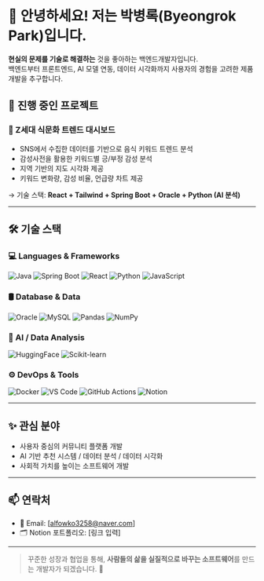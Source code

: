 # 👋 안녕하세요! 저는 박병록(Byeongrok Park)입니다.

**현실의 문제를 기술로 해결하는** 것을 좋아하는 백엔드개발자입니다.  
백엔드부터 프론트엔드, AI 모델 연동, 데이터 시각화까지 사용자의 경험을 고려한 제품 개발을 추구합니다.


## 🚀 진행 중인 프로젝트

### 🧁 Z세대 식문화 트렌드 대시보드
- SNS에서 수집한 데이터를 기반으로 음식 키워드 트렌드 분석
- 감성사전을 활용한 키워드별 긍/부정 감성 분석
- 지역 기반의 지도 시각화 제공
- 키워드 변화량, 감성 비율, 언급량 차트 제공

→ 기술 스택: **React + Tailwind + Spring Boot + Oracle + Python (AI 분석)**

---

## 🛠️ 기술 스택

### 💻 Languages & Frameworks
![Java](https://img.shields.io/badge/Java-007396?style=flat&logo=java&logoColor=white)
![Spring Boot](https://img.shields.io/badge/Spring%20Boot-6DB33F?style=flat&logo=spring-boot&logoColor=white)
![React](https://img.shields.io/badge/React-61DAFB?style=flat&logo=react&logoColor=black)
![Python](https://img.shields.io/badge/Python-3776AB?style=flat&logo=python&logoColor=white)
![JavaScript](https://img.shields.io/badge/JavaScript-F7DF1E?style=flat&logo=javascript&logoColor=black)

### 🛢️ Database & Data
![Oracle](https://img.shields.io/badge/Oracle-F80000?style=flat&logo=oracle&logoColor=white)
![MySQL](https://img.shields.io/badge/MySQL-4479A1?style=flat&logo=mysql&logoColor=white)
![Pandas](https://img.shields.io/badge/Pandas-150458?style=flat&logo=pandas&logoColor=white)
![NumPy](https://img.shields.io/badge/NumPy-013243?style=flat&logo=numpy&logoColor=white)

### 🧠 AI / Data Analysis
![HuggingFace](https://img.shields.io/badge/HuggingFace-FFBF00?style=flat&logo=huggingface&logoColor=black)
![Scikit-learn](https://img.shields.io/badge/Scikit--learn-F7931E?style=flat&logo=scikitlearn&logoColor=black)

### ⚙️ DevOps & Tools
![Docker](https://img.shields.io/badge/Docker-2496ED?style=flat&logo=docker&logoColor=white)
![VS Code](https://img.shields.io/badge/VS%20Code-007ACC?style=flat&logo=visual-studio-code&logoColor=white)
![GitHub Actions](https://img.shields.io/badge/GitHub%20Actions-2088FF?style=flat&logo=github-actions&logoColor=white)
![Notion](https://img.shields.io/badge/Notion-000000?style=flat&logo=notion&logoColor=white)

---

## ✨ 관심 분야
- 사용자 중심의 커뮤니티 플랫폼 개발
- AI 기반 추천 시스템 / 데이터 분석 / 데이터 시각화
- 사회적 가치를 높이는 소프트웨어 개발

---

## 📫 연락처
- 📮 Email: [alfowko3258@naver.com]
- 🗂️ Notion 포트폴리오: [링크 입력]

---

> 꾸준한 성장과 협업을 통해, **사람들의 삶을 실질적으로 바꾸는 소프트웨어**를 만드는 개발자가 되겠습니다. 🙌
